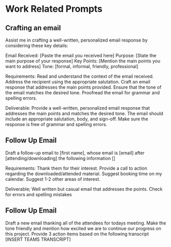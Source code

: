 # Work Related Prompts

## Crafting an email
Assist me in crafting a well-written, personalized email response by considering these key details:

Email Received: [Paste the email you received here]
Purpose: [State the main purpose of your response]
Key Points: [Mention the main points you want to address]
Tone: [formal, informal, friendly, professional]

Requirements:
Read and understand the context of the email received.
Address the recipient using the appropriate salutation.
Craft an email response that addresses the main points provided.
Ensure that the tone of the email matches the desired tone.
Proofread the email for grammar and spelling errors.

Deliverable:
Provide a well-written, personalized email response that addresses the main points and matches the desired tone. The email should include an appropriate salutation, body, and sign-off. Make sure the response is free of grammar and spelling errors.

## Follow Up Email
Draft a follow-up email to [first name], whose email is [email] after [attending/downloading] the following information []

Requirements:
Thank them for their interest.
Provide a call to action regarding the downloaded/attended material.
Suggest booking time on my calendar.
Suggest 1-2 other areas of interest.

Deliverable;
Well written but casual email that addresses the points. Check for errors and spelling mistakes

## Follow Up Email
Draft a new email thanking all of the attendees for todays meeting. Make the 
tone friendly and mention how excited we are to continue our progress on this project. Provide 3 action items based on the following transcript [INSERT TEAMS TRANSCRIPT]
